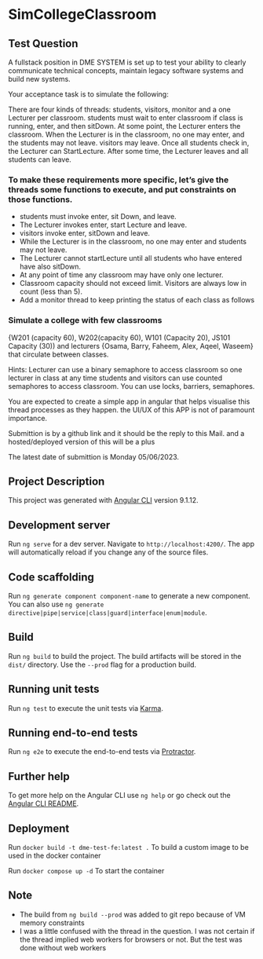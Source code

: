 # SimCollegeClassroom

## Test Question
A fullstack position in DME SYSTEM is set up to test your ability to clearly communicate technical concepts, maintain legacy software systems and build new systems.

Your acceptance task is to simulate the following:

There are four kinds of threads: students, visitors, monitor and a one Lecturer per classroom. students must wait to enter classroom if class is running, enter, and then sitDown. At some point, the Lecturer enters the classroom. When the Lecturer is in the classroom, no one may enter, and the students may not leave. visitors may leave. Once all students check in, the Lecturer can StartLecture. After some time, the Lecturer leaves and all students can leave.
### To make these requirements more specific, let’s give the threads some functions to execute, and put constraints on those functions.
- students must invoke enter, sit Down, and leave.
- The Lecturer invokes enter, start Lecture and leave.
- visitors invoke enter, sitDown and leave.
- While the Lecturer is in the classroom, no one may enter and students may not leave.
- The Lecturer cannot startLecture until all students who have entered have also sitDown.
- At any point of time any classroom may have only one lecturer.
- Classroom capacity should not exceed limit. Visitors are always low in count (less than 5).
- Add a monitor thread to keep printing the status of each class as follows

### Simulate a college with few classrooms

{W201 (capacity 60), W202(capacity 60), W101 (Capacity 20), JS101 Capacity (30)) and lecturers {Osama, Barry, Faheem, Alex, Aqeel, Waseem} that circulate between classes.

Hints: Lecturer can use a binary semaphore to access classroom so one lecturer in class at any time students and visitors can use counted semaphores to access classroom. You can use locks, barriers, semaphores.

You are expected to create a simple app in angular that helps visualise this thread processes as they happen. the UI/UX of this APP is not of paramount importance.

Submittion is by a github link and it should be the reply to this Mail.
and a hosted/deployed version of this will be a plus

The latest date of submittion is Monday 05/06/2023.

## Project Description

This project was generated with [Angular CLI](https://github.com/angular/angular-cli) version 9.1.12.

## Development server

Run `ng serve` for a dev server. Navigate to `http://localhost:4200/`. The app will automatically reload if you change any of the source files.

## Code scaffolding

Run `ng generate component component-name` to generate a new component. You can also use `ng generate directive|pipe|service|class|guard|interface|enum|module`.

## Build

Run `ng build` to build the project. The build artifacts will be stored in the `dist/` directory. Use the `--prod` flag for a production build.

## Running unit tests

Run `ng test` to execute the unit tests via [Karma](https://karma-runner.github.io).

## Running end-to-end tests

Run `ng e2e` to execute the end-to-end tests via [Protractor](http://www.protractortest.org/).

## Further help

To get more help on the Angular CLI use `ng help` or go check out the [Angular CLI README](https://github.com/angular/angular-cli/blob/master/README.md).

## Deployment
Run `docker build -t dme-test-fe:latest .` To build a custom image to be used in the docker container

Run `docker compose up -d` To start the container

## Note
- The build from `ng build --prod` was added to git repo because of VM memory constraints 
- I was a little confused with the thread in the question. I was not certain if the thread implied web workers for browsers or not. But the test was done without web workers
